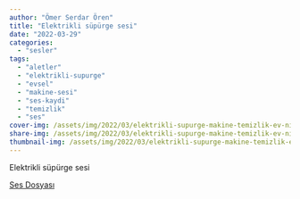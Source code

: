 ```yaml
---
author: "Ömer Serdar Ören"
title: "Elektrikli süpürge sesi"
date: "2022-03-29"
categories: 
  - "sesler"
tags: 
  - "aletler"
  - "elektrikli-supurge"
  - "evsel"
  - "makine-sesi"
  - "ses-kaydi"
  - "temizlik"
  - "ses"
cover-img: /assets/img/2022/03/elektrikli-supurge-makine-temizlik-ev-nisan-2022.jpeg
share-img: /assets/img/2022/03/elektrikli-supurge-makine-temizlik-ev-nisan-2022.jpeg
thumbnail-img: /assets/img/2022/03/elektrikli-supurge-makine-temizlik-ev-nisan-2022.jpeg
---
```


Elektrikli süpürge sesi

[Ses Dosyası](/assets/sounds/2022/03/elektrik-supurgesi-ev-temizligi-makine-hava-sesi.mp3)
